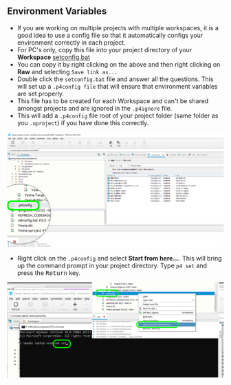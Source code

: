 ## Environment Variables

* If you are working on multiple projects with multiple workspaces, it is a good idea to use a config file so that it automatically configs your environment correctly in each project.
* For PC's only,  copy this file into your project directory of your **Workspace** [setconfig.bat](./setconfig.bat)
* You can copy it by right clicking on the above and then right clicking on **Raw** and selecting `Save link as...`
* Double click the `setconfig.bat` file and answer all the questions.  This will set up a `.p4config file` that will ensure that environment variables are set properly.
* This file has to be created for each Workspace and can't be shared amongst projects and are ignored in the `.p4ignore` file.
* This will add a `.p4config` file root of your project folder (same folder as you `.uproject`) if you have done this correctly.

![.p4fonfig screenshot](./p4Config.png)

* Right click on the `.p4config` and select **Start from here...**. This will bring up the command prompt in your project directory.  Type `p4 set` and press the <kbd>Return</kbd> key.

![.p4fonfig screenshot](./p4set.png)
